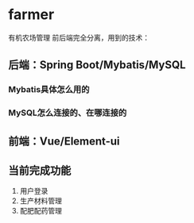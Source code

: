 # farmer
有机农场管理
前后端完全分离，用到的技术：
## 后端：Spring Boot/Mybatis/MySQL
### Mybatis具体怎么用的
### MySQL怎么连接的、在哪连接的
## 前端：Vue/Element-ui

## 当前完成功能
1. 用户登录
2. 生产材料管理
3. 配肥配药管理
